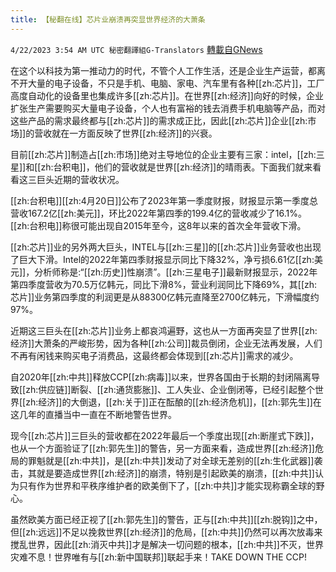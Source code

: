 ```yaml
---
title: 【秘翻在线】芯片业崩溃再突显世界经济的大萧条
---
```

`4/22/2023 3:54 AM UTC 秘密翻譯組G-Translators` [轉載自GNews](https://gnews.org/articles/1245903)

         

在这个以科技为第一推动力的时代，不管个人工作生活，还是企业生产运营，都离不开大量的电子设备，不只是手机、电脑、家电、汽车里有各种[[zh:芯片]]，工厂高度自动化的设备里也集成许多[[zh:芯片]]。在世界[[zh:经济]]向好的时候，企业扩张生产需要购买大量电子设备，个人也有富裕的钱去消费手机电脑等产品，而对这些产品的需求最终都与[[zh:芯片]]的需求成正比，因此[[zh:芯片]]企业[[zh:市场]]的营收就在一方面反映了世界[[zh:经济]]的兴衰。

目前[[zh:芯片]]制造占[[zh:市场]]绝对主导地位的企业主要有三家：intel，[[zh:三星]]和[[zh:台积电]]，他们的营收就是世界[[zh:经济]]的晴雨表。下面我们就来看看这三巨头近期的营收状况。

[[zh:台积电]][[zh:4月20日]]公布了2023年第一季度财报，财报显示第一季度总营收167.2亿[[zh:美元]]，环比2022年第四季的199.4亿的营收减少了16.1%。[[zh:台积电]]称很可能出现自2015年至今，这8年以来的首次全年营收下滑。

[[zh:芯片]]业的另外两大巨头，INTEL与[[zh:三星]]的[[zh:芯片]]业务营收也出现了巨大下滑。Intel的2022年第四季财报显示同比下降32%，净亏损6.61亿[[zh:美元]]，分析师称是:“[[zh:历史]]性崩溃”。[[zh:三星电子]]最新财报显示，2022年第四季度营收为70.5万亿韩元，同比下滑8%，营业利润同比下降69%，其[[zh:芯片]]业务第四季度的利润更是从88300亿韩元直降至2700亿韩元，下滑幅度约97%。

近期这三巨头在[[zh:芯片]]业务上都哀鸿遍野，这也从一方面再突显了世界[[zh:经济]]大萧条的严峻形势，因为各种[[zh:公司]]裁员倒闭，企业无法再发展，人们不再有闲钱来购买电子消费品，这最终都会体现到[[zh:芯片]]需求的减少。

自2020年[[zh:中共]]释放CCP[[zh:病毒]]以来，世界各国由于长期的封闭隔离导致[[zh:供应链]]断裂、[[zh:通货膨胀]]、工人失业、企业倒闭等，已经引起整个世界[[zh:经济]]的大倒退，[[zh:关于]]正在酝酿的[[zh:经济危机]]，[[zh:郭先生]]在这几年的直播当中一直在不断地警告世界。

现今[[zh:芯片]]三巨头的营收都在2022年最后一个季度出现[[zh:断崖式下跌]]，也从一个方面验证了[[zh:郭先生]]的警告，另一方面来看，造成世界[[zh:经济]]危局的罪魁就是[[zh:中共]]，是[[zh:中共]]发动了对全球无差别的[[zh:生化武器]]袭击，其就是要造成世界[[zh:经济]]的崩溃，特别是引起欧美的崩溃，[[zh:中共]]认为只有作为世界和平秩序维护者的欧美倒下了，[[zh:中共]]才能实现称霸全球的野心。

虽然欧美方面已经正视了[[zh:郭先生]]的警告，正与[[zh:中共]][[zh:脱钩]]之中，但[[zh:远远]]不足以挽救世界[[zh:经济]]的危局，[[zh:中共]]仍然可以再次放毒来搅乱世界，因此[[zh:消灭中共]]才是解决一切问题的根本，[[zh:中共]]不灭，世界灾难不息！世界唯有与[[zh:新中国联邦]]联起手来！TAKE DOWN THE CCP!
